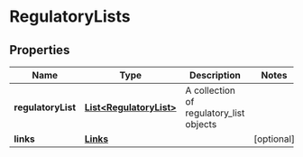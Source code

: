 
# RegulatoryLists

## Properties
Name | Type | Description | Notes
------------ | ------------- | ------------- | -------------
**regulatoryList** | [**List&lt;RegulatoryList&gt;**](RegulatoryList.md) | A collection of regulatory_list objects | 
**links** | [**Links**](Links.md) |  |  [optional]



